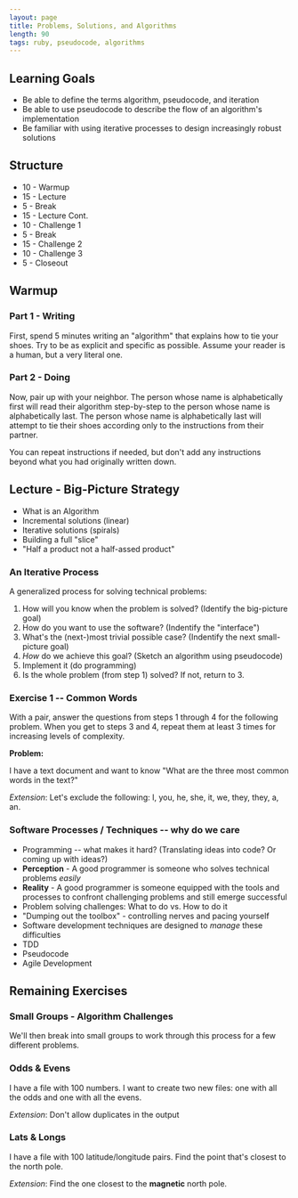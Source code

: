 ```yaml
---
layout: page
title: Problems, Solutions, and Algorithms
length: 90
tags: ruby, pseudocode, algorithms
---
```


## Learning Goals

* Be able to define the terms algorithm, pseudocode, and iteration
* Be able to use pseudocode to describe the flow of an algorithm's implementation
* Be familiar with using iterative processes to design increasingly robust solutions

## Structure

* 10 - Warmup
* 15 - Lecture
* 5 - Break
* 15 - Lecture Cont.
* 10 - Challenge 1
* 5 - Break
* 15 - Challenge 2
* 10 - Challenge 3
* 5 - Closeout

## Warmup

### Part 1 - Writing

First, spend 5 minutes writing an "algorithm" that explains how to tie your shoes.
Try to be as explicit and specific as possible. Assume your reader is a human, but a
very literal one.

### Part 2 - Doing

Now, pair up with your neighbor. The person whose name is alphabetically first will
read their algorithm step-by-step to the person whose name is alphabetically last.
The person whose name is alphabetically last will attempt to tie their shoes according
only to the instructions from their partner.

You can repeat instructions if needed, but don't add any instructions beyond what
you had originally written down.

## Lecture - Big-Picture Strategy

* What is an Algorithm
* Incremental solutions (linear)
* Iterative solutions (spirals)
* Building a full "slice"
* "Half a product not a half-assed product"

### An Iterative Process

A generalized process for solving technical problems:

1. How will you know when the problem is solved? (Identify the big-picture goal)
2. How do you want to use the software? (Indentify the "interface")
3. What's the (next-)most trivial possible case? (Indentify the next small-picture goal)
4. *How* do we achieve this goal? (Sketch an algorithm using pseudocode)
5. Implement it (do programming)
6. Is the whole problem (from step 1) solved? If not, return to 3.

### Exercise 1 -- Common Words

With a pair, answer the questions from steps 1 through 4 for the following problem.
When you get to steps 3 and 4, repeat them at least 3 times for increasing levels of complexity.

**Problem:**

I have a text document and want to know "What are the three most common words in the text?"

*Extension*: Let's exclude the following: I, you, he, she, it, we, they, they, a, an.

### Software Processes / Techniques -- why do we care

* Programming -- what makes it hard? (Translating ideas into code? Or coming up with ideas?)
* **Perception** - A good programmer is someone who solves technical problems *easily*
* **Reality** - A good programmer is someone equipped with the tools and processes to confront challenging problems and still emerge successful
* Problem solving challenges: What to do vs. How to do it
* "Dumping out the toolbox" - controlling nerves and pacing yourself
* Software development techniques are designed to *manage* these difficulties
* TDD
* Pseudocode
* Agile Development

## Remaining Exercises

### Small Groups - Algorithm Challenges

We'll then break into small groups to work through this process for a few different problems.

### Odds & Evens

I have a file with 100 numbers. I want to create two new files: one with
all the odds and one with all the evens.

*Extension*: Don't allow duplicates in the output

### Lats & Longs

I have a file with 100 latitude/longitude pairs. Find the point that's closest to the north pole.

*Extension*: Find the one closest to the **magnetic** north pole.
